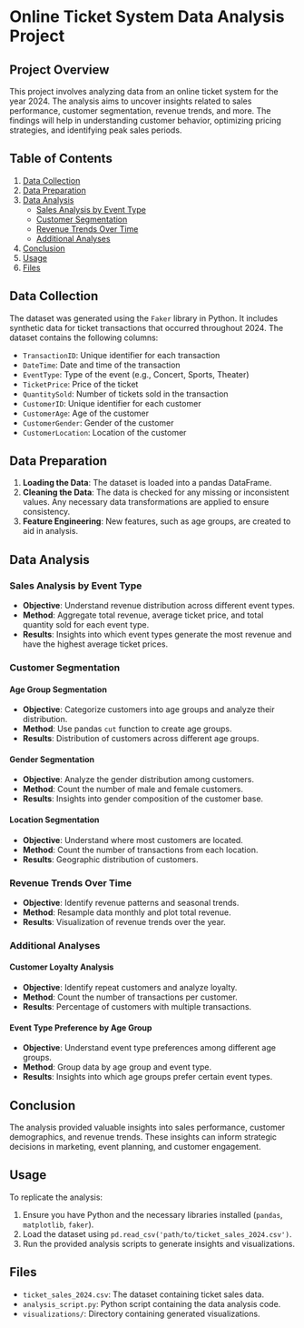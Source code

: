 # Online Ticket System Data Analysis Project

## Project Overview
This project involves analyzing data from an online ticket system for the year 2024. The analysis aims to uncover insights related to sales performance, customer segmentation, revenue trends, and more. The findings will help in understanding customer behavior, optimizing pricing strategies, and identifying peak sales periods.

## Table of Contents
1. [Data Collection](#data-collection)
2. [Data Preparation](#data-preparation)
3. [Data Analysis](#data-analysis)
    - [Sales Analysis by Event Type](#sales-analysis-by-event-type)
    - [Customer Segmentation](#customer-segmentation)
    - [Revenue Trends Over Time](#revenue-trends-over-time)
    - [Additional Analyses](#additional-analyses)
4. [Conclusion](#conclusion)
5. [Usage](#usage)
6. [Files](#files)

## Data Collection
The dataset was generated using the `Faker` library in Python. It includes synthetic data for ticket transactions that occurred throughout 2024. The dataset contains the following columns:
- `TransactionID`: Unique identifier for each transaction
- `DateTime`: Date and time of the transaction
- `EventType`: Type of the event (e.g., Concert, Sports, Theater)
- `TicketPrice`: Price of the ticket
- `QuantitySold`: Number of tickets sold in the transaction
- `CustomerID`: Unique identifier for each customer
- `CustomerAge`: Age of the customer
- `CustomerGender`: Gender of the customer
- `CustomerLocation`: Location of the customer

## Data Preparation
1. **Loading the Data**: The dataset is loaded into a pandas DataFrame.
2. **Cleaning the Data**: The data is checked for any missing or inconsistent values. Any necessary data transformations are applied to ensure consistency.
3. **Feature Engineering**: New features, such as age groups, are created to aid in analysis.

## Data Analysis
### Sales Analysis by Event Type
- **Objective**: Understand revenue distribution across different event types.
- **Method**: Aggregate total revenue, average ticket price, and total quantity sold for each event type.
- **Results**: Insights into which event types generate the most revenue and have the highest average ticket prices.

### Customer Segmentation
#### Age Group Segmentation
- **Objective**: Categorize customers into age groups and analyze their distribution.
- **Method**: Use pandas `cut` function to create age groups.
- **Results**: Distribution of customers across different age groups.

#### Gender Segmentation
- **Objective**: Analyze the gender distribution among customers.
- **Method**: Count the number of male and female customers.
- **Results**: Insights into gender composition of the customer base.

#### Location Segmentation
- **Objective**: Understand where most customers are located.
- **Method**: Count the number of transactions from each location.
- **Results**: Geographic distribution of customers.

### Revenue Trends Over Time
- **Objective**: Identify revenue patterns and seasonal trends.
- **Method**: Resample data monthly and plot total revenue.
- **Results**: Visualization of revenue trends over the year.

### Additional Analyses
#### Customer Loyalty Analysis
- **Objective**: Identify repeat customers and analyze loyalty.
- **Method**: Count the number of transactions per customer.
- **Results**: Percentage of customers with multiple transactions.

#### Event Type Preference by Age Group
- **Objective**: Understand event type preferences among different age groups.
- **Method**: Group data by age group and event type.
- **Results**: Insights into which age groups prefer certain event types.

## Conclusion
The analysis provided valuable insights into sales performance, customer demographics, and revenue trends. These insights can inform strategic decisions in marketing, event planning, and customer engagement.

## Usage
To replicate the analysis:
1. Ensure you have Python and the necessary libraries installed (`pandas`, `matplotlib`, `faker`).
2. Load the dataset using `pd.read_csv('path/to/ticket_sales_2024.csv')`.
3. Run the provided analysis scripts to generate insights and visualizations.

## Files
- `ticket_sales_2024.csv`: The dataset containing ticket sales data.
- `analysis_script.py`: Python script containing the data analysis code.
- `visualizations/`: Directory containing generated visualizations.
